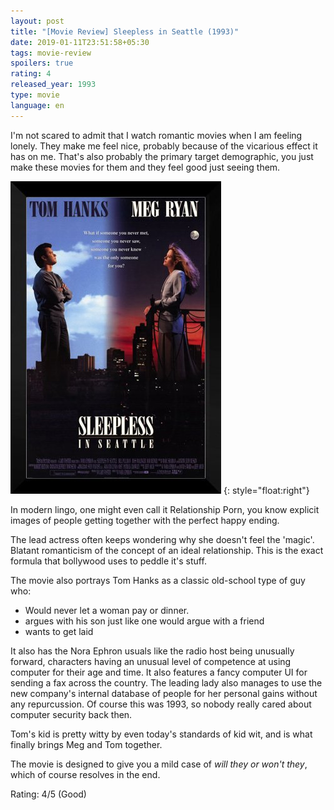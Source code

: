 ```yaml
---
layout: post
title: "[Movie Review] Sleepless in Seattle (1993)"
date: 2019-01-11T23:51:58+05:30
tags: movie-review
spoilers: true
rating: 4
released_year: 1993
type: movie
language: en
---
```


I'm not scared to admit that I watch romantic movies when I am feeling lonely.
They make me feel nice, probably because of the vicarious effect it has on me.
That's also probably the primary target demographic, you just make these movies for them and they feel good just seeing them.

![Sleepless in Seattle (1983)](/img/movie-poster-sleepless-in-seattle-1993.jpg 'Sleepless in Seattle (1993)')
{: style="float:right"}

In modern lingo, one might even call it Relationship Porn, you know explicit images of people getting together with the perfect happy ending.

The lead actress often keeps wondering why she doesn't feel the 'magic'.
Blatant romanticism of the concept of an ideal relationship.
This is the exact formula that bollywood uses to peddle it's stuff.

The movie also portrays Tom Hanks as a classic old-school type of guy who:
* Would never let a woman pay or dinner.
* argues with his son just like one would argue with a friend
* wants to get laid

It also has the Nora Ephron usuals like the radio host being unusually forward, characters having an unusual level of competence at using computer for their age and time.
It also features a fancy computer UI for sending a fax across the country.
The leading lady also manages to use the new company's internal database of people for her personal gains without any repurcussion.
Of course this was 1993, so nobody really cared about computer security back then.

Tom's kid is pretty witty by even today's standards of kid wit, and is what finally brings Meg and Tom together.

The movie is designed to give you a mild case of _will they or won't they_, which of course resolves in the end.

Rating: 4/5 (Good)
